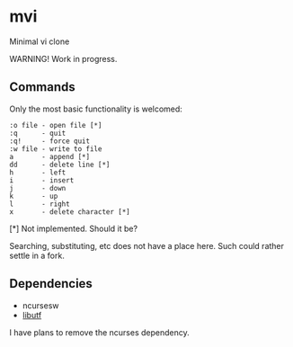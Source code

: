 # mvi
Minimal vi clone

WARNING! Work in progress.

## Commands
Only the most basic functionality is welcomed:

	:o file - open file [*]
	:q      - quit
	:q!     - force quit
	:w file - write to file
	a       - append [*]
	dd      - delete line [*]
	h       - left
	i       - insert
	j       - down
	k       - up
	l       - right
	x       - delete character [*]

[*] Not implemented. Should it be?

Searching, substituting, etc does not have a place here.
Such could rather settle in a fork.

## Dependencies
* ncursesw
* [libutf](http://git.suckless.org/libutf/)

I have plans to remove the ncurses dependency.
